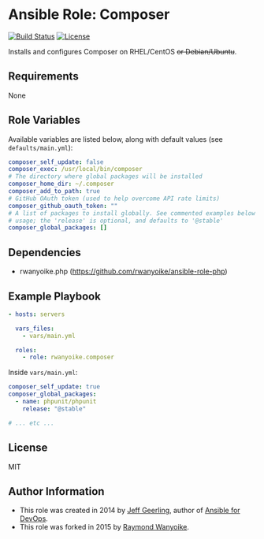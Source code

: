 # Ansible Role: Composer

[![Build Status](https://img.shields.io/travis/rwanyoike/ansible-role-composer.svg)](https://travis-ci.org/rwanyoike/ansible-role-composer) [![License](https://img.shields.io/badge/license-MIT-blue.svg)](https://raw.githubusercontent.com/rwanyoike/ansible-role-composer/master/LICENSE)

Installs and configures Composer on RHEL/CentOS ~~or Debian/Ubuntu~~.

## Requirements

None

## Role Variables

Available variables are listed below, along with default values (see `defaults/main.yml`):

```yaml
composer_self_update: false
composer_exec: /usr/local/bin/composer
# The directory where global packages will be installed
composer_home_dir: ~/.composer
composer_add_to_path: true
# GitHub OAuth token (used to help overcome API rate limits)
composer_github_oauth_token: ""
# A list of packages to install globally. See commented examples below for
# usage; the 'release' is optional, and defaults to '@stable'
composer_global_packages: []
```

## Dependencies

- rwanyoike.php (https://github.com/rwanyoike/ansible-role-php)

## Example Playbook

```yaml
- hosts: servers

  vars_files:
    - vars/main.yml

  roles:
    - role: rwanyoike.composer
```

Inside `vars/main.yml`:

```yaml
composer_self_update: true
composer_global_packages:
  - name: phpunit/phpunit
    release: "@stable"

# ... etc ...
```

## License

MIT

## Author Information

- This role was created in 2014 by [Jeff Geerling](http://jeffgeerling.com/), author of [Ansible for DevOps](http://ansiblefordevops.com/).
- This role was forked in 2015 by [Raymond Wanyoike](https://github.com/rwanyoike).
